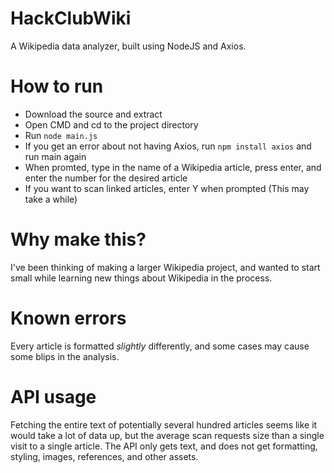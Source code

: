 # HackClubWiki
 A Wikipedia data analyzer, built using NodeJS and Axios.


# How to run
 * Download the source and extract
 * Open CMD and cd to the project directory
 * Run `node main.js`
 * If you get an error about not having Axios, run `npm install axios` and run main again
 * When promted, type in the name of a Wikipedia article, press enter, and enter the number for the desired article
 * If you want to scan linked articles, enter Y when prompted (This may take a while)

# Why make this?
 I've been thinking of making a larger Wikipedia project, and wanted to start small while learning new things about Wikipedia in the process.

# Known errors
 Every article is formatted *slightly* differently, and some cases may cause some blips in the analysis.

# API usage
 Fetching the entire text of potentially several hundred articles seems like it would take a lot of data up, but the average scan requests size than a single visit to a single article. The API only gets text, and does not get formatting, styling, images, references, and other assets.
